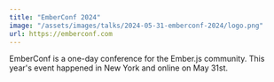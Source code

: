 ```yaml
---
title: "EmberConf 2024"
image: "/assets/images/talks/2024-05-31-emberconf-2024/logo.png"
url: https://emberconf.com
---
```


EmberConf is a one-day conference for the Ember.js community. This year's event
happened in New York and online on May 31st.
